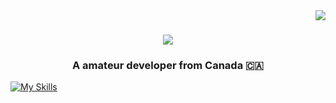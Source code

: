 <img align="right" src="https://visitor-badge.laobi.icu/badge?page_id=45Clover.45Clover" />

<h1 align="center">
    <img src="https://readme-typing-svg.herokuapp.com/?font=Righteous&size=35&center=true&vCenter=true&width=500&height=70&duration=4000&lines=Hey+Stalker!+👋;+I'm+45Clover!;" />
</h1>

<h3 align="center">A amateur developer from Canada 🇨🇦</h3>




[![My Skills](https://skillicons.dev/icons?i=linux,py,bots)](https://skillicons.dev)

